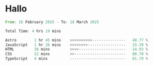 # Hallo
<!--START_SECTION:waka-->

```rust
From: 16 February 2025 - To: 18 March 2025

Total Time: 4 hrs 19 mins

Astro        1 hr 45 mins    >>>>>>>>>>---------------   40.77 %
JavaScript   1 hr 26 mins    >>>>>>>>-----------------   33.39 %
HTML         38 mins         >>>>---------------------   14.93 %
CSS          22 mins         >>-----------------------   08.70 %
TypeScript   4 mins          -------------------------   01.79 %
```

<!--END_SECTION:waka-->
